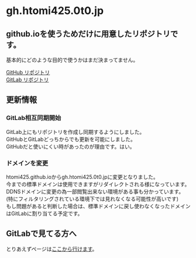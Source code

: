 # **gh.htomi425.0t0.jp**
## **github.ioを使うためだけに用意したリポジトリです。**
基本的にどのような目的で使うかはまだ決まってません。

[GitHub リポジトリ](https://github.com/htomi425/htomi425.github.io)  
[GitLab リポジトリ](https://gitlab.com/htomi425/htomi425.github.io)

## **更新情報**

### **GitLab相互同期開始**

GitLab上にもリポジトリを作成し同期するようにしました。  
GitHubとGitLabどっちからでも更新を可能にしました。  
GitHubだと使いにくい時があったのが理由です。はい。

### **ドメインを変更**

htomi425.github.ioからgh.htomi425.0t0.jpに変更となりました。  
今までの標準ドメインは使用できますがリダイレクトされる様になっています。  
DDNSドメインに変更の為一部閲覧出来ない環境がある事も分かっています。  
(特にフィルタリングされている環境下では見れなくなる可能性が高いです)  
もし問題があると判断した場合は、標準ドメインに戻し使わなくなったドメインはGitLabに割り当てる予定です。


## **GitLabで見てる方へ**
とりあえずページは[ここから行けます](https://gh.htomi425.0t0.jp)。
